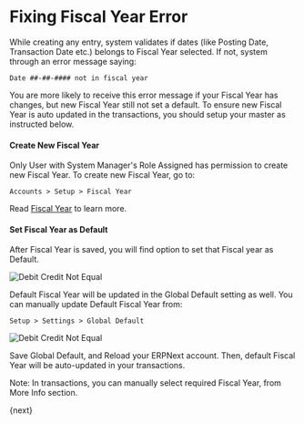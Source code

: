 <!-- add-breadcrumbs -->
# Fixing Fiscal Year Error

While creating any entry, system validates if dates (like Posting Date, Transaction Date etc.) belongs to Fiscal Year selected. If not, system through an error message saying:

`Date ##-##-#### not in fiscal year`

You are more likely to receive this error message if your Fiscal Year has changes, but new Fiscal Year still not set a default. To ensure new Fiscal Year is auto updated in the transactions, you should setup your master as instructed below.

#### Create New Fiscal Year

Only User with System Manager's Role Assigned has permission to create new Fiscal Year. To create new Fiscal Year, go to:

`Accounts > Setup > Fiscal Year`

Read [Fiscal Year](/docs/user/manual/en/accounts/fiscal-year) to learn more.

#### Set Fiscal Year as Default

After Fiscal Year is saved, you will find option to set that Fiscal year as Default.

<img alt="Debit Credit Not Equal" class="screenshot" src="{{docs_base_url}}/v12/assets/img/articles/fiscal-year-error-1.png">

Default Fiscal Year will be updated in the Global Default setting as well. You can manually update Default Fiscal Year from:

`Setup > Settings > Global Default`

<img alt="Debit Credit Not Equal" class="screenshot" src="{{docs_base_url}}/v12/assets/img/articles/fiscal-year-error-2.png">

Save Global Default, and Reload your ERPNext account. Then, default Fiscal Year will be auto-updated in your transactions.

Note: In transactions, you can manually select required Fiscal Year, from More Info section.

<!-- markdown -->

{next}
